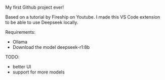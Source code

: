 
My first Github project ever!

Based on a tutorial by Fireship on Youtube.
I made this VS Code extension to be able to use Deepseek locally.

Requirements:
- Ollama
- Download the model deepseek-r1:8b

TODO:
- better UI
- support for more models